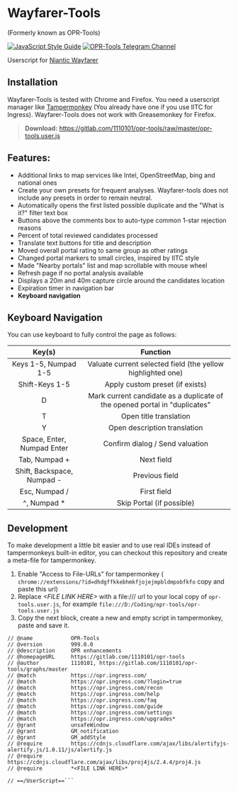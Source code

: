 # Wayfarer-Tools
(Formerly known as OPR-Tools)

[![JavaScript Style Guide](https://img.shields.io/badge/code_style-standard-brightgreen.svg)](https://standardjs.com) [![OPR-Tools Telegram Channel](https://img.shields.io/badge/OPR_Tools_Telegram_Channel--blue.svg?logo=telegram&style=social)](https://t.me/oprtools)

Userscript for [Niantic Wayfarer](http://wayfarer.nianticlabs.com/)

## Installation

Wayfarer-Tools is tested with Chrome and Firefox. You need a userscript manager like [Tampermonkey](https://tampermonkey.net/) (You already have one if you use IITC for Ingress). Wayfarer-Tools does not work with Greasemonkey for Firefox.

> **Download:** https://gitlab.com/1110101/opr-tools/raw/master/opr-tools.user.js


## Features:
- Additional links to map services like Intel, OpenStreetMap, bing and national ones
- Create your own presets for frequent analyses. Wayfarer-tools does not include any presets in order to remain neutral.
- Automatically opens the first listed possible duplicate and the "What is it?" filter text box
- Buttons above the comments box to auto-type common 1-star rejection reasons
- Percent of total reviewed candidates processed
- Translate text buttons for title and description
- Moved overall portal rating to same group as other ratings
- Changed portal markers to small circles, inspired by IITC style
- Made "Nearby portals" list and map scrollable with mouse wheel
- Refresh page if no portal analysis available
- Displays a 20m and 40m capture circle around the candidates location
- Expiration timer in navigation bar
- **Keyboard navigation**

## Keyboard Navigation

You can use keyboard to fully control the page as follows:

|           Key(s)           |                 Function                 |
| :------------------------: | :--------------------------------------: |
|    Keys 1-5, Numpad 1-5    | Valuate current selected field (the yellow highlighted one) |
|       Shift-Keys 1-5       | Apply custom preset (if exists)          |
|             D              | Mark current candidate as a duplicate of the opened portal in "duplicates" |
|             T              |          Open title translation          |
|             Y              |      Open description translation        |
| Space, Enter, Numpad Enter |     Confirm dialog / Send valuation      |
|       Tab, Numpad +        |                Next field                |
| Shift, Backspace, Numpad - |              Previous field              |
|       Esc, Numpad /        |               First field                |
|           \^, Numpad *     |        Skip Portal (if possible)         |

## Development

To make development a little bit easier and to use real IDEs instead of tampermonkeys built-in editor, you can checkout this repository and create a meta-file for tampermonkey.
1. Enable "Access to File-URLs" for tampermonkey ( `chrome://extensions/?id=dhdgffkkebhmkfjojejmpbldmpobfkfo` copy and paste this url)
2. Replace *\<FILE LINK HERE\>* with a file:/// url to your local copy of `opr-tools.user.js`, for example `file:///D:/Coding/opr-tools/opr-tools.user.js`
3. Copy the next block, create a new and empty script in tampermonkey, paste and save it.

```// ==UserScript==
// @name            OPR-Tools
// @version         999.0.0
// @description     OPR enhancements
// @homepageURL     https://gitlab.com/1110101/opr-tools
// @author          1110101, https://gitlab.com/1110101/opr-tools/graphs/master
// @match           https://opr.ingress.com/
// @match           https://opr.ingress.com/?login=true
// @match           https://opr.ingress.com/recon
// @match           https://opr.ingress.com/help
// @match           https://opr.ingress.com/faq
// @match           https://opr.ingress.com/guide
// @match           https://opr.ingress.com/settings
// @match           https://opr.ingress.com/upgrades*
// @grant           unsafeWindow
// @grant           GM_notification
// @grant           GM_addStyle
// @require         https://cdnjs.cloudflare.com/ajax/libs/alertifyjs-alertify.js/1.0.11/js/alertify.js
// @require         https://cdnjs.cloudflare.com/ajax/libs/proj4js/2.4.4/proj4.js
// @require         *<FILE LINK HERE>*

// ==/UserScript==```

